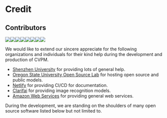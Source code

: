 # Credit

## Contributors

[![](https://sourcerer.io/fame/xzyaoi/unarxiv/CVPM/images/0)](https://sourcerer.io/fame/xzyaoi/unarxiv/CVPM/links/0)[![](https://sourcerer.io/fame/xzyaoi/unarxiv/CVPM/images/1)](https://sourcerer.io/fame/xzyaoi/unarxiv/CVPM/links/1)[![](https://sourcerer.io/fame/xzyaoi/unarxiv/CVPM/images/2)](https://sourcerer.io/fame/xzyaoi/unarxiv/CVPM/links/2)[![](https://sourcerer.io/fame/xzyaoi/unarxiv/CVPM/images/3)](https://sourcerer.io/fame/xzyaoi/unarxiv/CVPM/links/3)[![](https://sourcerer.io/fame/xzyaoi/unarxiv/CVPM/images/4)](https://sourcerer.io/fame/xzyaoi/unarxiv/CVPM/links/4)[![](https://sourcerer.io/fame/xzyaoi/unarxiv/CVPM/images/5)](https://sourcerer.io/fame/xzyaoi/unarxiv/CVPM/links/5)[![](https://sourcerer.io/fame/xzyaoi/unarxiv/CVPM/images/6)](https://sourcerer.io/fame/xzyaoi/unarxiv/CVPM/links/6)[![](https://sourcerer.io/fame/xzyaoi/unarxiv/CVPM/images/7)](https://sourcerer.io/fame/xzyaoi/unarxiv/CVPM/links/7)


We would like to extend our sincere appreciate for the following organizations and individuals for their kind help during the development and production of CVPM.

* [Shenzhen University](https://www.szu.edu.cn) for providing lots of general help.
* [Oregon State University Open Source Lab](https://osuosl.org/) for hosting open source and public models.
* [Netlify](https://www.netlify.com/) for providing CI/CD for documentation.
* [Clarifai](https://clarifai.com/) for providing image recognition models.
* [Amazon Web Services](https://aws.amazon.com) for providing general web services.

During the development, we are standing on the shoulders of many open source software listed below but not limited to.